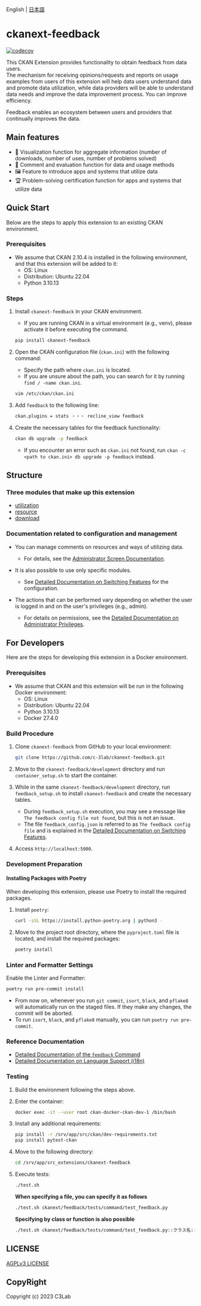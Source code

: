 English | [日本語](https://github.com/c-3lab/ckanext-feedback/blob/main/README.md)

# ckanext-feedback

[![codecov](https://codecov.io/github/c-3lab/ckanext-feedback/graph/badge.svg?token=8T2RIXPXOM)](https://codecov.io/github/c-3lab/ckanext-feedback)

This CKAN Extension provides functionality to obtain feedback from data users.  
The mechanism for receiving opinions/requests and reports on usage examples from users of this extension will help data users understand data and promote data utilization, while data providers will be able to understand data needs and improve the data improvement process. You can improve efficiency.

Feedback enables an ecosystem between users and providers that continually improves the data.

## Main features

* 👀 Visualization function for aggregate information (number of downloads, number of uses, number of problems solved)
* 💬 Comment and evaluation function for data and usage methods
* 🖼 Feature to introduce apps and systems that utilize data
* 🏆 Problem-solving certification function for apps and systems that utilize data

## Quick Start

Below are the steps to apply this extension to an existing CKAN environment.

### Prerequisites

* We assume that CKAN 2.10.4 is installed in the following environment, and that this extension will be added to it:
  * OS: Linux
  * Distribution: Ubuntu 22.04
  * Python 3.10.13

### Steps

1. Install `ckanext-feedback` in your CKAN environment.

    * If you are running CKAN in a virtual environment (e.g., venv), please activate it before executing the command.

    ```bash
    pip install ckanext-feedback
    ```

2. Open the CKAN configuration file (`ckan.ini`) with the following command:

    * Specify the path where `ckan.ini` is located.
    * If you are unsure about the path, you can search for it by running `find / -name ckan.ini`.

    ```bash
    vim /etc/ckan/ckan.ini
    ```

3. Add `feedback` to the following line:

    ```bash
    ckan.plugins = stats ・・・ recline_view feedback
    ```

4. Create the necessary tables for the feedback functionality:

    ```bash
    ckan db upgrade -p feedback
    ```
    * If you encounter an error such as `ckan.ini` not found, run `ckan -c <path to ckan.ini> db upgrade -p feedback` instead.

## Structure

### Three modules that make up this extension

* [utilization](./docs/ja/utilization.md)
* [resource](./docs/ja/resource.md)
* [download](./docs/ja/download.md)

### Documentation related to configuration and management

* You can manage comments on resources and ways of utilizing data.
  * For details, see the [Administrator Screen Documentation](docs/ja/admin.md).

* It is also possible to use only specific modules.
  * See [Detailed Documentation on Switching Features](./docs/ja/switch_function.md) for the configuration.

* The actions that can be performed vary depending on whether the user is logged in and on the user's privileges (e.g., admin).
  * For details on permissions, see the [Detailed Documentation on Administrator Privileges](./docs/ja/authority.md).

## For Developers

Here are the steps for developing this extension in a Docker environment.

### Prerequisites

* We assume that CKAN and this extension will be run in the following Docker environment:
  * OS: Linux
  * Distribution: Ubuntu 22.04
  * Python 3.10.13
  * Docker 27.4.0

### Build Procedure

1. Clone `ckanext-feedback` from GitHub to your local environment:

    ```bash
    git clone https://github.com/c-3lab/ckanext-feedback.git
    ```

2. Move to the `ckanext-feedback/development` directory and run `container_setup.sh` to start the container.

3. While in the same `ckanext-feedback/development` directory, run `feedback_setup.sh` to install `ckanext-feedback` and create the necessary tables.

    * During `feedback_setup.sh` execution, you may see a message like `The feedback config file not found`, but this is not an issue.
    * The file `feedback_config.json` is referred to as `The feedback config file` and is explained in the [Detailed Documentation on Switching Features](./docs/ja/switch_function.md).

4. Access `http://localhost:5000`.

### Development Preparation

#### Installing Packages with Poetry
When developing this extension, please use Poetry to install the required packages.
1. Install `poetry`:

    ```bash
    curl -sSL https://install.python-poetry.org | python3 -
    ```

2. Move to the project root directory, where the `pyproject.toml` file is located, and install the required packages:

    ```bash
    poetry install
    ```

### Linter and Formatter Settings
Enable the Linter and Formatter:

```bash
poetry run pre-commit install
```

* From now on, whenever you run `git commit`, `isort`, `black`, and `pflake8` will automatically run on the staged files. If they make any changes, the commit will be aborted.
* To run `isort`, `black`, and `pflake8` manually, you can run `poetry run pre-commit`.

### Reference Documentation

* [Detailed Documentation of the `feedback` Command](./docs/ja/feedback_command.md)
* [Detailed Documentation on Language Support (i18n)](./docs/ja/i18n.md)

### Testing

1. Build the environment following the steps above.

2. Enter the container:

    ```bash
    docker exec -it --user root ckan-docker-ckan-dev-1 /bin/bash
    ```

3. Install any additional requirements:

    ```bash
    pip install -r /srv/app/src/ckan/dev-requirements.txt
    pip install pytest-ckan
    ```

4. Move to the following directory:

    ```bash
    cd /srv/app/src_extensions/ckanext-feedback
    ```

5. Execute tests:

    ```bash
    ./test.sh
    ```

     **When specifying a file, you can specify it as follows**
   ```bash
   ./test.sh ckanext/feedback/tests/command/test_feedback.py
   ```
   **Specifying by class or function is also possible**
   ```bash
   ./test.sh ckanext/feedback/tests/command/test_feedback.py::クラス名::関数名
   ```
    

## LICENSE

[AGPLv3 LICENSE](https://github.com/c-3lab/ckanext-feedback/blob/feature/documentation-README/LICENSE)

## CopyRight

Copyright (c) 2023 C3Lab

